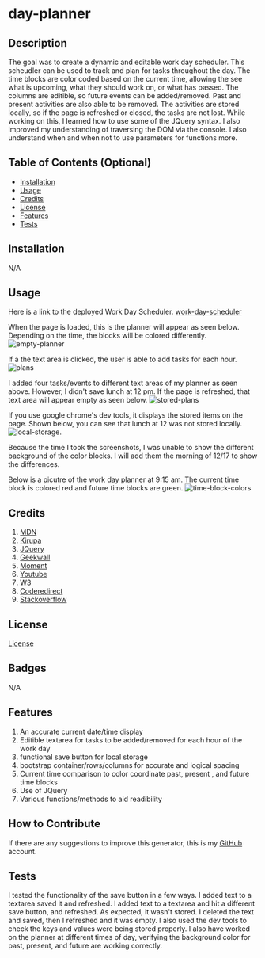 # day-planner

## Description
The goal was to create a dynamic and editable work day scheduler. This scheudler can be used to track and plan for tasks throughout the day. The time blocks are color coded based on the current time, allowing the see what is upcoming, what they should work on, or what has passed. The columns are editible, so future events can be added/removed. Past and present activities are also able to be removed. The activities are stored locally, so if the page is refreshed or closed, the tasks are not lost. While working on this, I learned how to use some of the JQuery syntax. I also improved my understanding of traversing the DOM via the console. I also understand when and when not to use parameters for functions more. 

## Table of Contents (Optional)
- [Installation](#installation)
- [Usage](#usage)
- [Credits](#credits)
- [License](#license)
- [Features](#features)
- [Tests](#tests)

## Installation
N/A

## Usage
Here is a link to the deployed Work Day Scheduler. [work-day-scheduler](https://maxstump13.github.io/day-planner/)

When the page is loaded, this is the planner will appear as seen below. Depending on the time, the blocks will be colored differently.
![empty-planner](./assets/images/empty-planner.png)

If a the text area is clicked, the user is able to add tasks for each hour. ![plans](./assets/images/plans.png)

I added four tasks/events to different text areas of my planner as seen above. However, I didn't save lunch at 12 pm. If the page is refreshed, that text area will appear empty as seen below. ![stored-plans](./assets/images/stored-plans.png)

If you use google chrome's dev tools, it displays the stored items on the page. Shown below, you can see that lunch at 12 was not stored locally.
![local-storage](./assets/images/storage.PNG).

Because the time I took the screenshots, I was unable to show the different background of the color blocks. I will add them the morning of 12/17 to show the differences.

Below is a picutre of the work day planner at 9:15 am. The current time block is colored red and future time blocks are green. ![time-block-colors](./assets/images/colored-time.png)

## Credits
1. [MDN](https://developer.mozilla.org/en-US/)
2. [Kirupa](https://www.kirupa.com/)
3. [JQuery](https://jquery.com/)
4. [Geekwall](https://school.geekwall.in/)
5. [Moment](https://momentjs.com/)
6. [Youtube](https://www.youtube.com/watch?v=VlWsJHsVb-E)
7. [W3](https://www.w3schools.com/)
8. [Coderedirect](https://coderedirect.com/)
9. [Stackoverflow](https://stackoverflow.com/)

## License
[License](./LICENSE)

## Badges
N/A

## Features
1. An accurate current date/time display
2. Editible textarea for tasks to be added/removed for each hour of the work day
3. functional save button for local storage
4. bootstrap container/rows/columns for accurate and logical spacing
5. Current time comparison to color coordinate past, present , and future time blocks
6. Use of JQuery 
7. Various functions/methods to aid readibility

## How to Contribute
If there are any suggestions to improve this generator, this is my [GitHub](https://github.com/MaxStump13) account. 

## Tests
I tested the functionality of the save button in a few ways. I added text to a textarea saved it and refreshed. I added text to a textarea and hit a different save button, and refreshed. As expected, it wasn't stored. I deleted the text and saved, then I refreshed and it was empty. I also used the dev tools to check the keys and values were being stored properly. I also have worked on the planner at different times of day, verifying the background color for past, present, and future are working correctly.
